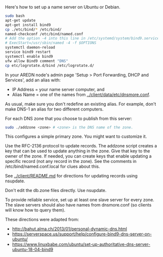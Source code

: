 Here's how to set up a name server on Ubuntu or Debian.
```bash
sudo bash
apt-get update
apt-get install bind9
cp ./etc/bind/* /etc/bind/
named-checkconf /etc/bind/named.conf
# Add the option -4 into this line in /etc/systemd/system/bind9.service:
# ExecStart=/usr/sbin/named -4 -f $OPTIONS
systemctl daemon-reload
service bind9 restart
systemctl enable bind9
ufw allow Bind9 comment "DNS"
cp etc/logrotate.d/bind /etc/logrotate.d/
```
In your AREDN node's admin page 'Setup > Port Forwarding, DHCP and Services',
add an alias with:
* IP Address = your name server computer, and
* Alias Name = one of the names from
  <a href="../client/data/etc/dnsmore.conf">../client/data/etc/dnsmore.conf</a>.

As usual, make sure you don't redefine an existing alias.
For example, don't make DNS-1 an alias for two different computers.

For each DNS zone that you choose to publish from this server:
```bash
sudo ./addzone <zone> # <zone> is the DNS name of the zone.
```
This configures a simple primary zone. You might want to customize it.

Use the RFC-2136 protocol to update records. The addzone script
creates a key that can be used to update anything in the zone.
Give that key to the owner of the zone. If needed, you can create keys
that enable updating a specific record (not any record in the zone).
See the comments in /etc/bind/named.conf.local for clues about this.

See [../client/README.md](../client/README.md)
for directions for updating records using nsupdate.

Don't edit the db.zone files directly. Use nsupdate.

To provide reliable service, set up at least one slave server for every zone.
The slave servers should also have names from dnsmore.conf
(so clients will know how to query them).

These directions were adapted from:
* http://bahut.alma.ch/2013/01/personal-dynamic-dns.html
* https://serverspace.us/support/help/configure-bind9-dns-server-on-ubuntu/
* https://www.linuxbabe.com/ubuntu/set-up-authoritative-dns-server-ubuntu-18-04-bind9
